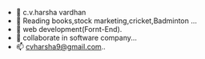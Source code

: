 - 👋 c.v.harsha vardhan 
- 👀 Reading books,stock marketing,cricket,Badminton  ...
- 🌱 web development(Fornt-End).
- 💞️  collaborate in software company...
- 📫 cvharsha9@gmail.com..

<!---
Cvsraju/Cvsraju is a ✨ special ✨ repository because its `README.md` (this file) appears on your GitHub profile.
You can click the Preview link to take a look at your changes.
--->

